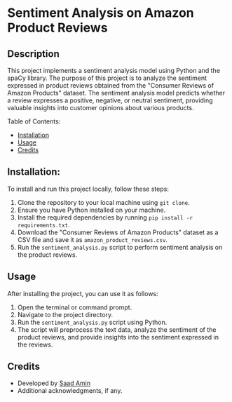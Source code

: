 # Sentiment Analysis on Amazon Product Reviews

## Description
This project implements a sentiment analysis model using Python and the spaCy library. The purpose of this project is to analyze the sentiment expressed in product reviews obtained from the "Consumer Reviews of Amazon Products" dataset. The sentiment analysis model predicts whether a review expresses a positive, negative, or neutral sentiment, providing valuable insights into customer opinions about various products.

Table of Contents:
- [Installation](#installation)
- [Usage](#usage)
- [Credits](#credits)

## Installation:
To install and run this project locally, follow these steps:
1. Clone the repository to your local machine using `git clone`.
2. Ensure you have Python installed on your machine.
3. Install the required dependencies by running `pip install -r requirements.txt`.
4. Download the "Consumer Reviews of Amazon Products" dataset as a CSV file and save it as `amazon_product_reviews.csv`.
5. Run the `sentiment_analysis.py` script to perform sentiment analysis on the product reviews.

## Usage
After installing the project, you can use it as follows:
1. Open the terminal or command prompt.
2. Navigate to the project directory.
3. Run the `sentiment_analysis.py` script using Python.
4. The script will preprocess the text data, analyze the sentiment of the product reviews, and provide insights into the sentiment expressed in the reviews.

## Credits
- Developed by [Saad Amin](https://github.com/Saad55555)
- Additional acknowledgments, if any.
